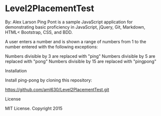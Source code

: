 # Level2PlacementTest
By: Alex Larson
Ping Pont is a sample JavaScript application for demonstrating basic proficiency in JavaScript, jQuery, Git, Markdown, HTML< Bootstrap, CSS, and BDD.

A user enters a number and is shown a range of numbers from 1 to the number entered with the following exceptions:

  Numbers divisible by 3 are replaced with "ping"
  Numbers divisible by 5 are replaced with "pong"
  Numbers divisible by 15 are replaced with "pingpong"

Installation

Install ping-pong by cloning this repository:

https://github.com/aml630/Level2PlacementTest.git

License

MIT License.  Copyright 2015
